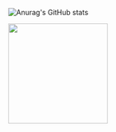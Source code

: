 
 
![Anurag's GitHub stats](https://github-readme-stats.vercel.app/api?username=LeoTerryMaster&show_icons=true&theme=transparent)







<a href="[https://github.com/anuraghazra/convoychat](https://github-readme-stats.vercel.app/api/top-langs/?username=LeoTerryMaster)">
  <img height=200 align="center" src="[https://github-readme-stats.vercel.app/api/top-langs?username=anuraghazra&layout=compact&langs_count=8&card_width=320](https://github.com/anuraghazra/github-readme-stats)" />
</a>
